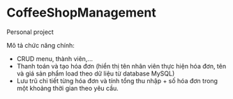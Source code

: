 # CoffeeShopManagement
Personal project

Mô tả chức năng chính:
- CRUD menu, thành viên,...
- Thanh toán và tạo hóa đơn (hiển thị tên nhân viên thực hiện hóa đơn, tên và giá sản phẩm load theo dữ liệu từ database MySQL)
- Lưu trũ chi tiết từng hóa đơn và tính tổng thu nhập + số hóa đơn trong một khoảng thời gian theo yêu cầu.

